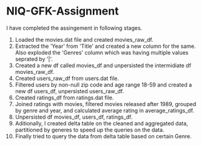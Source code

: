 # NIQ-GFK-Assignment
I have completed the assingement in following stages.
1. Loaded the movies.dat file and created movies_raw_df.
2. Extracted the 'Year' from 'Title' and created a new column for the same. Also exploded the 'Genres' column which was having multiple values seprated by '|'.
3. Created a new df called movies_df and unpersisted the intermidiate df movies_raw_df.
4. Created users_raw_df from users.dat file.
5. Filtered users by non-null zip code and age range 18-59 and created a new df users_df, unpersisted users_raw_df.
6. Created ratings_df from ratings.dat file.
7. Joined ratings with movies, filtered movies released after 1989, grouped by genre and year, and calculated average rating in average_ratings_df.
8. Unpersisted df movies_df, users_df, ratings_df.
9. Aditionally, I created delta table on the cleaned and aggregated data, partitioned by generes to speed up the queries on the data.
10. Finally tried to query the data from delta table based on certain Genre.
